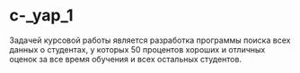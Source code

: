 # c-_yap_1
Задачей курсовой работы является разработка программы поиска всех данных о студентах, у которых 50 процентов хороших и отличных оценок за все время обучения и всех остальных студентов.
